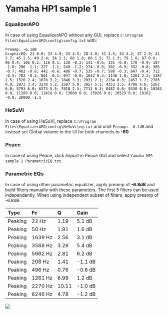 # Yamaha HP1 sample 1

### EqualizerAPO
In case of using EqualizerAPO without any GUI, replace `C:\Program Files\EqualizerAPO\config\config.txt`
with:
```
Preamp: -6.1dB
GraphicEQ: 21 0.0; 23 4.9; 25 4.5; 28 4.0; 31 3.5; 34 3.2; 37 2.9; 41 2.7; 45 2.5; 49 2.4; 54 2.1; 60 1.8; 66 1.5; 72 1.3; 79 1.0; 87 0.8; 96 0.4; 106 0.2; 116 0.1; 128 -0.3; 141 -0.6; 155 -0.8; 170 -0.9; 187 -1.0; 206 -1.1; 227 -1.1; 249 -1.2; 274 -0.9; 302 -0.9; 332 -0.8; 365 -0.7; 402 -0.8; 442 -0.6; 486 -0.7; 535 -0.7; 588 -0.3; 647 -0.4; 712 -0.5; 783 -0.1; 861 -0.1; 947 -0.0; 1042 0.3; 1146 1.0; 1261 2.2; 1387 2.5; 1526 2.4; 1678 3.2; 1846 3.3; 2031 2.1; 2234 0.3; 2457 1.7; 2703 0.8; 2973 3.4; 3270 5.2; 3597 5.9; 3957 5.1; 4353 3.5; 4788 4.6; 5267 6.0; 5793 6.0; 6373 5.5; 7010 2.5; 7711 0.3; 8482 0.0; 9330 0.0; 10263 0.0; 11289 0.0; 12418 0.0; 13660 0.0; 15026 0.0; 16529 0.0; 18182 -0.0; 20000 -1.1
```

### HeSuVi
In case of using HeSuVi, replace `C:\Program Files\EqualizerAPO\config\HeSuVi\eq.txt` and omit `Preamp:
-6.1dB` and instead set Global volume in the UI for both channels to **-60**

### Peace
In case of using Peace, click *Import* in Peace GUI and select `Yamaha HP1 sample 1 ParametricEQ.txt`.

### Parametric EQs
In case of using other parametric equalizer, apply preamp of **-6.8dB** and build filters manually
with these parameters. The first 5 filters can be used independently.
When using independent subset of filters, apply preamp of -6.8dB.

| Type    | Fc      |     Q | Gain    |
|:--------|:--------|:------|:--------|
| Peaking | 22 Hz   |  1.19 | 5.1 dB  |
| Peaking | 50 Hz   |  1.91 | 1.6 dB  |
| Peaking | 1639 Hz |  2.56 | 3.1 dB  |
| Peaking | 3568 Hz |  3.28 | 5.4 dB  |
| Peaking | 5662 Hz |  2.81 | 6.2 dB  |
| Peaking | 208 Hz  |  1.41 | -1.1 dB |
| Peaking | 496 Hz  |  0.76 | -0.6 dB |
| Peaking | 1261 Hz |  6.99 | 1.2 dB  |
| Peaking | 2270 Hz | 10.11 | -1.0 dB |
| Peaking | 8246 Hz |  4.78 | -1.2 dB |

![](https://raw.githubusercontent.com/jaakkopasanen/AutoEq/master/results/innerfidelity/sbaf-serious/Yamaha%20HP1%20sample%201/Yamaha%20HP1%20sample%201.png)